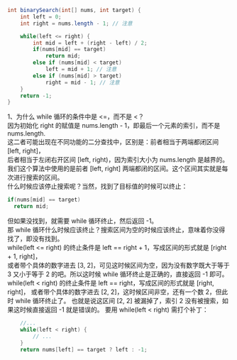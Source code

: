 ```java
int binarySearch(int[] nums, int target) {
    int left = 0; 
    int right = nums.length - 1; // 注意

    while(left <= right) {
        int mid = left + (right - left) / 2;
        if(nums[mid] == target)
            return mid; 
        else if (nums[mid] < target)
            left = mid + 1; // 注意
        else if (nums[mid] > target)
            right = mid - 1; // 注意
    }
    return -1;
}
```

1、为什么 while 循环的条件中是 <=，而不是 <？</br>
 因为初始化 right 的赋值是 nums.length - 1，即最后一个元素的索引，而不是 nums.length.</br>
 这二者可能出现在不同功能的二分查找中，区别是：前者相当于两端都闭区间 [left, right]，</br>
 后者相当于左闭右开区间 [left, right)，因为索引大小为 nums.length 是越界的。 </br>
 我们这个算法中使用的是前者 [left, right] 两端都闭的区间。这个区间其实就是每次进行搜索的区间。</br>
什么时候应该停止搜索呢？当然，找到了目标值的时候可以终止：</br>
```java
if(nums[mid] == target)
  return mid; 
```
但如果没找到，就需要 while 循环终止，然后返回 -1。</br>
那 while 循环什么时候应该终止？搜索区间为空的时候应该终止，意味着你没得找了，即没有找到。</br>
while(left <= right) 的终止条件是 left == right + 1，写成区间的形式就是 [right + 1, right]，</br>
或者带个具体的数字进去 [3, 2]，可见这时候区间为空，因为没有数字既大于等于 3 又小于等于 2 的吧。所以这时候 while 循环终止是正确的，直接返回 -1 即可。
while(left < right) 的终止条件是 left == right，写成区间的形式就是 [right, right]，
或者带个具体的数字进去 [2, 2]，这时候区间非空，还有一个数 2，但此时 while 循环终止了。
也就是说这区间 [2, 2] 被漏掉了，索引 2 没有被搜索，如果这时候直接返回 -1 就是错误的。
要用 while(left < right) 需打个补丁：
```java
    //...
    while(left < right) {
        // ...
    }
    return nums[left] == target ? left : -1;
```


